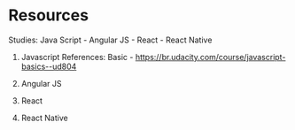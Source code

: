 # Resources
Studies: Java Script - Angular JS - React - React Native


1) Javascript
References:
Basic - https://br.udacity.com/course/javascript-basics--ud804


2) Angular JS


3) React


4) React Native
